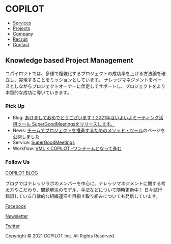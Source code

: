 # COPILOT

- [Services](service.md)
- [Projects](projects.md)
- [Company](company.md)
- [Recruit](recruit.md)
- [Contact](contact.md)

## Knowledge based Project Management

コパイロツトでは、多様で複雑化するプロジェクトの成功率を上げる方法論を確立し、実現することをミッションとしています。
ナレッジマネジメントをベースとしながらプロジェクトオーナーに伴走してサポートし、プロジェクトをより本質的な成功に導いていきます。

### Pick Up

- Blog: [あけましておめでとうございます！2021年はいよいよミーティング活用ツール SuperGoodMeetingsをリリースします。](https://blog.copilot.jp/entry/2021/01/04/093000)
- News: [チームでプロジェクトを推進するためのメソッド・ツール](https://projectsprint.copilot.jp/)のページを公開しました
- Service: [SuperGoodMeetings](https://supergoodmeetings.com/)
- Workflow: [VML × COPILOT -ワンチームとなって進む](https://copilot.jp/workflow/1077)

### Follow Us

[COPILOT BLOG](https://blog.copilot.jp/)

ブログではナレッジラボのメンバーを中心に、ナレッジマネジメントに関する考え方やこだわり、問題解決のモデル、手法などについて随時更新中！
日々試行錯誤している自律的な組織運営を目指す取り組みについても発信しています。

[Facebook](https://www.facebook.com/copilot.jp)

[Newsletter]()

[Twitter](https://twitter.com/copilotinc)

Copyright © 2021 COPILOT Inc. All Rights Reserved.
